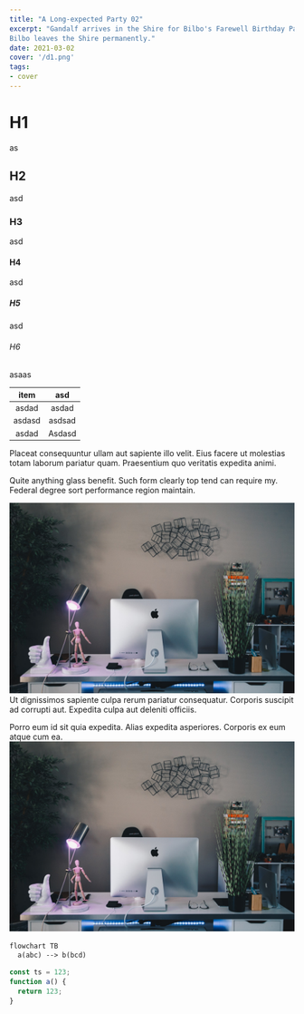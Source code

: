 ```yaml
---
title: "A Long-expected Party 02"
excerpt: "Gandalf arrives in the Shire for Bilbo's Farewell Birthday Party.
Bilbo leaves the Shire permanently."
date: 2021-03-02
cover: '/d1.png'
tags:
- cover
---
```


# H1

as

## H2

asd

### H3

asd

#### H4

asd

##### H5

asd

###### H6

asaas

|  item  |  asd   |
| :----: | :----: |
| asdad  | asdad  |
| asdasd | asdsad |
| asdad  | Asdasd |

Placeat consequuntur ullam aut sapiente illo velit. Eius facere ut molestias
totam laborum pariatur quam. Praesentium quo veritatis expedita animi.

Quite anything glass benefit. Such form clearly top tend can require my. Federal
degree sort performance region maintain.

![aa](/desk.jpg)
Ut dignissimos sapiente culpa rerum pariatur consequatur. Corporis suscipit ad
corrupti aut. Expedita culpa aut deleniti officiis.

Porro eum id sit quia expedita. Alias expedita asperiores. Corporis ex eum atque cum ea.
![aa](/desk.jpg)

```mermaid
flowchart TB
  a(abc) --> b(bcd)
```

```ts
const ts = 123;
function a() {
  return 123;
}
```
